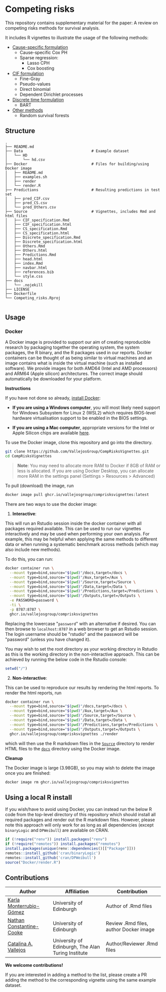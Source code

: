 # Competing risks

This repository contains supplementary material for the paper: A review on
competing risks methods for survival analysis.

It includes R vignettes to illustrate the usage of the following methods:

* [Cause-specific formulation](https://github.com/VallejosGroup/blob/main/Source/CS_specification.Rmd)
  + Cause-specific Cox PH
  + Sparse regression:
     - Lasso CPH
     - Cox boosting
* [CIF formulation](https://github.com/VallejosGroup/CompRisksVignettes/blob/main/Source/CIF_specification.Rmd)
  + Fine-Gray
  + Pseudo-values
  + Direct binomial
  + Dependent Dirichlet processes
* [Discrete time formulation](https://github.com/VallejosGroup/CompRisksVignettes/blob/main/Source/Discrete_specification.Rmd)
  + BART
* [Other methods](https://github.com/VallejosGroup/CompRisksVignettes/blob/main/Source/Others.Rmd)
  + Random survival forests

## Structure

```
.
├── README.md                       
├── Data                               # Example dataset
│   └── HD                   
│       └── hd.csv        
├── Docker                             # Files for building/using Docker image
│   ├── README.md
│   ├── examples.sh
│   ├── render
│   └── render.R
├── Predictions                        # Resulting predictions in test set
│   ├── pred_CIF.csv
│   ├── pred_CS.csv
│   └── pred_Others.csv
├── Source                             # Vignettes, includes Rmd and html files
│   ├── CIF_specification.Rmd
│   ├── CIF_specification.html
│   ├── CS_specification.Rmd
│   ├── CS_specification.html
│   ├── Discrete_specification.Rmd
│   ├── Discrete_specification.html
│   ├── Others.Rmd
│   ├── Others.html
│   ├── Predictions.Rmd
│   ├── head.html
│   ├── index.Rmd
│   ├── navbar.html
│   ├── references.bib
│   └── style.css
├── docs
│   └── .nojekill
├── LICENSE
├── Dockerfile
└── Competing_risks.Rproj
   

```

## Usage

### Docker

A Docker image is provided to support our aim of creating reproducible research
by packaging together the operating system, the system packages, the R binary,
and the R packages used in our reports. Docker containers can be thought of as
being similar to virtual machines and an image contains what is inside the
virtual machine (such as installed software). We provide images for both AMD64
(Intel and AMD processors) and ARM64 (Apple silicon) architectures. The correct
image should automatically be downloaded for your platform.   

**Instructions**

If you have not done so already, [install Docker](https://www.docker.com):

- **If you are using a Windows computer**, you will most likely need support for Windows
Subsystem for Linux 2 (WSL2) which requires BIOS-level hardware virtualisation
support to be enabled in the BIOS settings.

- **If you are using a Mac computer**, appropriate versions for the Intel or Apple
Silicon chips are available [here](https://docs.docker.com/desktop/install/mac-install/). 

To use the Docker image, clone this repository and go into the directory.

``` bash
git clone https://github.com/VallejosGroup/CompRisksVignettes.git
cd CompRisksVignettes
```

> **Note**: You may need to allocate more RAM to Docker if 8GB of RAM or less 
is allocated. If you are using Docker Desktop, you can allocate more RAM in the
settings panel (Settings > Resources > Advanced)

To pull (download) the image, run

``` bash
docker image pull ghcr.io/vallejosgroup/comprisksvignettes:latest
```

There are two ways to use the docker image:

1. **Interactive**:

This will run an Rstudio session inside the docker container with all packages 
required available. This can be used to run our vignettes interactively and may
be used when performing your own analysis. For example, this may be helpful when
applying the same methods to different data or when running a systematic benchmark
across methods (which may also include new methods). 

To do this, you can run:

``` bash
docker container run \
  --mount type=bind,source="$(pwd)"/docs,target=/docs \
  --mount type=bind,source="$(pwd)"/Aux,target=/Aux \
  --mount type=bind,source="$(pwd)"/Source,target=/Source \
  --mount type=bind,source="$(pwd)"/Data,target=/Data \
  --mount type=bind,source="$(pwd)"/Predictions,target=/Predictions \
  --mount type=bind,source="$(pwd)"/Outputs,target=/Outputs \
  -e PASSWORD=password \
  -ti \
  -p 8787:8787 \
  ghcr.io/vallejosgroup/comprisksvignettes
```

Replacing the lowercase "`password`" with an alternative if desired. You can
then browse to `localhost:8787` in a web browser to get an Rstudio session. The
login username should be "rstudio" and the password will be "password" (unless
you have changed it).

You may wish to set the root directory as your working directory in Rstudio as
this is the working directory in the  non-interactive approach. This
can be achieved by running the below code in the Rstudio console:

``` R
setwd("/")
```
2. **Non-interactive**:

This can be used to reproduce our results by rendering the html reports. 
To render the html reports, run

``` bash
docker container run \
  --mount type=bind,source="$(pwd)"/docs,target=/docs \
  --mount type=bind,source="$(pwd)"/Aux,target=/Aux \
  --mount type=bind,source="$(pwd)"/Source,target=/Source \
  --mount type=bind,source="$(pwd)"/Data,target=/Data \
  --mount type=bind,source="$(pwd)"/Predictions,target=/Predictions \
  --mount type=bind,source="$(pwd)"/Outputs,target=/Outputs \
  ghcr.io/vallejosgroup/comprisksvignettes ./render
```

which will then use the R markdown files in the [`Source`](Source) directory to
render HTML files to the [`docs`](docs) directory using the Docker image.



**Cleanup**

The Docker image is large (3.98GB), so you may wish to delete the image once you
are finished:

``` bash
docker image rm ghcr.io/vallejosgroup/comprisksvignettes
```

## Using a local R install

If you wish/have to avoid using Docker, you can instead run the below R code
from the top-level directory of this repository which should install all
required packages and render out the R markdown files. However, please note this
approach will only work for as long as all dependencies (except `binaryLogic`
and `DPWeibull`) are available on CRAN.

``` R
if (!require("renv")) install.packages("renv")
if (!require("remotes")) install.packages("remotes")
install.packages(unique(renv::dependencies()[["Package"]]))
remotes::install_github('cran/binaryLogic')
remotes::install_github('cran/DPWeibull')
source("Docker/render.R")
```

## Contributions

| Author                    | Affiliation                                       | Contribution                                       |
| ------------------------- |---------------------------------------------------|--------------------------                          |
| [Karla Monterrubio-Gómez](https://github.com/KarlaMonterrubioG)| University of Edinburgh   | Author of .Rmd files                  |
| [Nathan Constantine-Cooke](https://github.com/nathansam)| University of Edinburgh | Review .Rmd files, author Docker image         |
| [Catalina A. Vallejos](https://github.com/catavallejos)| University of Edinburgh, The Alan Turing Institute| Author/Reviewer .Rmd files |

**We welcome contributions!**

If you are interested in adding a method to the list, please create a PR adding the method to the corresponding vignette using the same example dataset.
